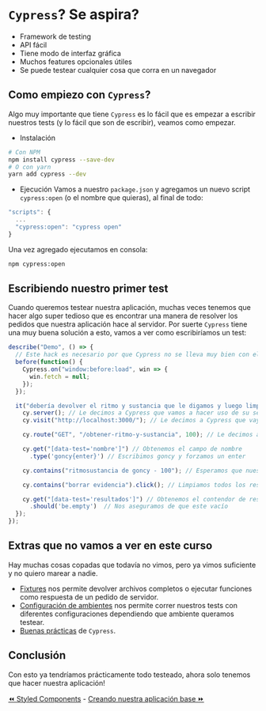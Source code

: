 # `Cypress`? Se aspira?
* Framework de testing
* API fácil
* Tiene modo de interfaz gráfica
* Muchos features opcionales útiles
* Se puede testear cualquier cosa que corra en un navegador

## Como empiezo con `Cypress`?
Algo muy importante que tiene `Cypress` es lo fácil que es empezar a escribir nuestros tests (y lo fácil que son de escribir), veamos como empezar.

- Instalación
```bash
# Con NPM
npm install cypress --save-dev
# O con yarn
yarn add cypress --dev
```

- Ejecución
Vamos a nuestro `package.json` y agregamos un nuevo script `cypress:open` (o el nombre que quieras), al final de todo:
```javascript
"scripts": {
  ...
  "cypress:open": "cypress open"
}
```
Una vez agregado ejecutamos en consola:
```bash
npm cypress:open
```

## Escribiendo nuestro primer test
Cuando queremos testear nuestra aplicación, muchas veces tenemos que hacer algo super tedioso que es encontrar una manera de resolver los pedidos que nuestra aplicación hace al servidor. Por suerte `Cypress` tiene una muy buena solución a esto, vamos a ver como escribiríamos un test:
```javascript
describe("Demo", () => {
  // Este hack es necesario por que Cypress no se lleva muy bien con el fetch nativo del browser, con suerte no lo vamos a necesitar en un futuro, basicamente reemplaza el fetch nativo por null para poder reemplazarlo con el fetch de cypress, esto va a servir para poder decidir que van a devolver nuestros calls http, si en tu aplicación no estas usando el fetch nativo del browser y estás usando request, axios, jQuery u otra alternativa, podes omitir el hook `before`
  before(function() {
    Cypress.on("window:before:load", win => {
      win.fetch = null;
    });
  });

  it("debería devolver el ritmo y sustancia que le digamos y luego limpiar la evidencia", () => {
    cy.server(); // Le decimos a Cypress que vamos a hacer uso de su server
    cy.visit("http://localhost:3000/"); // Le decimos a Cypress que vaya al inicio de nuestra aplicación, en este caso suponemos que la aplicación esta corriendo en la URL `http://localhost:3000/`

    cy.route("GET", "/obtener-ritmo-y-sustancia", 100); // Le decimos a Cypress que la próxima vez que nuestra aplicación haga un pedido a una url que termine con `obtener-ritmo-y-sustancia`, la respuesta siempre sea 100

    cy.get("[data-test='nombre']") // Obtenemos el campo de nombre
      .type('goncy{enter}') // Escribimos goncy y forzamos un enter

    cy.contains("ritmosustancia de goncy - 100"); // Esperamos que nuestra aplicación tenga "ritmosustancia de goncy - 100" impreso en alguna parte

    cy.contains("borrar evidencia").click(); // Limpiamos todos los resultados

    cy.get("[data-test='resultados']") // Obtenemos el contendor de resultados
      .should('be.empty')  // Nos aseguramos de que este vacío
  });
});
```

## Extras que no vamos a ver en este curso
Hay muchas cosas copadas que todavía no vimos, pero ya vimos suficiente y no quiero marear a nadie.

* [Fixtures](https://docs.cypress.io/api/commands/fixture.html) nos permite devolver archivos completos o ejecutar funciones como respuesta de un pedido de servidor.
* [Configuración de ambientes](https://docs.cypress.io/api/plugins/configuration-api.html#) nos permite correr nuestros tests con diferentes configuraciones dependiendo que ambiente queramos testear.
* [Buenas prácticas](https://docs.cypress.io/guides/references/best-practices.html) de `Cypress`.

## Conclusión
Con esto ya tendríamos prácticamente todo testeado, ahora solo tenemos que hacer nuestra aplicación!

[⏪ Styled Components](./styled-components.md) - [Creando nuestra aplicación base ⏩](../steps/01-crear-base.md)